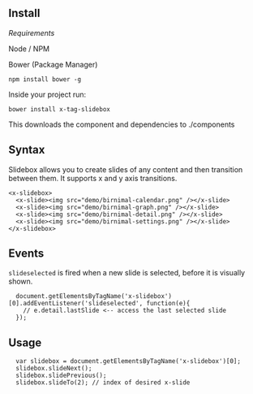## Install

*Requirements*

Node / NPM

Bower (Package Manager)

```
npm install bower -g
```

Inside your project run:

```
bower install x-tag-slidebox
```

This downloads the component and dependencies to ./components




## Syntax

Slidebox allows you to create slides of any content and then transition between them.  It supports x and y axis transitions.

```
<x-slidebox>
  <x-slide><img src="demo/birnimal-calendar.png" /></x-slide>
  <x-slide><img src="demo/birnimal-graph.png" /></x-slide>
  <x-slide><img src="demo/birnimal-detail.png" /></x-slide>
  <x-slide><img src="demo/birnimal-settings.png" /></x-slide>
</x-slidebox>
```


## Events
```slideselected``` is fired when a new slide is selected, before it is visually shown.

```
  document.getElementsByTagName('x-slidebox')[0].addEventListener('slideselected', function(e){
    // e.detail.lastSlide <-- access the last selected slide
  });

```

## Usage

```
  var slidebox = document.getElementsByTagName('x-slidebox')[0];
  slidebox.slideNext();
  slidebox.slidePrevious();
  slidebox.slideTo(2); // index of desired x-slide

```
